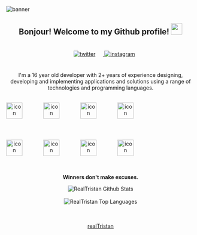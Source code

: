 ![banner](https://user-images.githubusercontent.com/75189508/183313840-fbca3224-364c-4014-b5d5-7b5798330f06.png)

<div align="center">
<h2> Bonjour! Welcome to my Github profile! <img src="https://github.com/realTristan/realTristan/blob/main/gifs/Hi.gif" width="30"></h2>
<a href="https://twitter.com/tristans121" target="_blank">
<img src=https://img.shields.io/badge/twitter-%2300acee.svg?color=1DA1F2&style=for-the-badge&logo=twitter&logoColor=white alt=twitter style="margin-bottom: 5px; padding: 20px;" />
</a>
<a href="https://instagram.com/https://www.instagram.com/tristann.simpson/" target="_blank">
<img src=https://img.shields.io/badge/instagram-%ff5851db.svg?color=C13584&style=for-the-badge&logo=instagram&logoColor=white alt=instagram style="margin-bottom: 5px;" />
</a>

I'm a 16 year old developer with 2+ years of experience designing, developing and implementing 
applications and solutions using a range of technologies and programming languages.
<br />
<br />

<div style="display: flex;"><img src="https://techstack-generator.vercel.app/cpp-icon.svg" alt="icon" width="43" style="width: 43px; height: 43px; margin-right: 56px; margin-bottom: 56px;" /><img src="https://techstack-generator.vercel.app/python-icon.svg" alt="icon" width="43" style="width: 43px; height: 43px; margin-right: 56px; margin-bottom: 56px;" /><img src="https://techstack-generator.vercel.app/mysql-icon.svg" alt="icon" width="43" style="width: 43px; height: 43px; margin-right: 56px; margin-bottom: 56px;" /><img src="https://techstack-generator.vercel.app/java-icon.svg" alt="icon" width="43" style="width: 43px; height: 43px; margin-right: 0px; margin-bottom: 56px;" /></div><div style="display: flex;"><img src="https://techstack-generator.vercel.app/aws-icon.svg" alt="icon" width="43" style="width: 43px; height: 43px; margin-right: 56px; margin-bottom: 0px;" /><img src="https://techstack-generator.vercel.app/restapi-icon.svg" alt="icon" width="43" style="width: 43px; height: 43px; margin-right: 56px; margin-bottom: 0px;" /><img src="https://techstack-generator.vercel.app/ts-icon.svg" alt="icon" width="43" style="width: 43px; height: 43px; margin-right: 56px; margin-bottom: 0px;" /><img src="https://techstack-generator.vercel.app/js-icon.svg" alt="icon" width="43" style="width: 43px; height: 43px; margin-right: 0px; margin-bottom: 0px;" /></div>

<br />
<br />

**Winners don't make excuses.**

<img align="center" src="https://github-readme-stats.vercel.app/api?username=realTristan&include_all_commits=true&count_private=true&show_icons=true&line_height=30&theme=radical" alt="RealTristan Github Stats">
<br />
<br />

<img src="https://github-readme-stats.vercel.app/api/top-langs/?username=realTristan&layout=compact&theme=radical" alt="RealTristan Top Languages"/>
</div>

<br />
<br />
<div align="center">

[realTristan](https://github.com/realTristan)